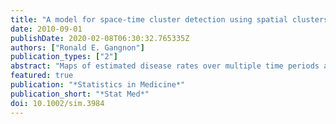 ```yaml
---
title: "A model for space-time cluster detection using spatial clusters with flexible temporal risk patterns"
date: 2010-09-01
publishDate: 2020-02-08T06:30:32.765335Z
authors: ["Ronald E. Gangnon"]
publication_types: ["2"]
abstract: "Maps of estimated disease rates over multiple time periods are useful tools for gaining etiologic insights regarding potential exposures associated with specific locations and times. In this paper, we describe an extension of the Gangnon-Clayton model for spatial clustering to spatio-temporal data. As in the purely spatial model, a large set of circular regions of varying radii centered at observed locations are considered as potential clusters, e.g. subregions with a different pattern of risk than the remainder of the study region. Within the spatio-temporal model, no specific parametric form is imposed on the temporal pattern of risk within each cluster. In addition to the clusters, the proposed model incorporates spatial and spatio-temporal heterogeneity effects and can readily accommodate regional covariates. Inference is performed in a Bayesian framework using MCMC. Although formal inferences about the number of clusters could be obtained using a reversible jump MCMC algorithm, we use local Bayes factors from models with a fixed, but overly large, number of clusters to draw inferences about both the number and the locations of the clusters. We illustrate the approach with two applications of the model to data on female breast cancer mortality in Japan and evaluate its operating characteristics in a simulation study."
featured: true
publication: "*Statistics in Medicine*"
publication_short: "*Stat Med*"
doi: 10.1002/sim.3984
---
```


